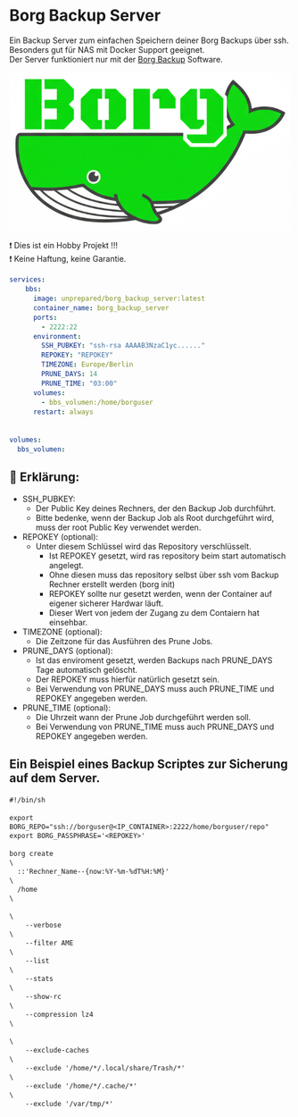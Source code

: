 # Borg Backup Server

Ein Backup Server zum einfachen Speichern deiner Borg Backups über ssh.  
Besonders gut für NAS mit Docker Support geeignet.  
Der Server funktioniert nur mit der [Borg Backup](https://www.borgbackup.org/) Software.

![borg_backup_server logot](https://github.com/the-unprepared/borg_backup_server/blob/main/logo.jpg)

❗ Dies ist ein Hobby Projekt !!!  
❗ Keine Haftung, keine Garantie.

```yaml
services:
    bbs:
      image: unprepared/borg_backup_server:latest
      container_name: borg_backup_server
      ports:
        - 2222:22
      environment:
        SSH_PUBKEY: "ssh-rsa AAAAB3NzaC1yc......"
        REPOKEY: "REPOKEY"
        TIMEZONE: Europe/Berlin
        PRUNE_DAYS: 14
        PRUNE_TIME: "03:00"
      volumes:
        - bbs_volumen:/home/borguser
      restart: always


volumes:
  bbs_volumen:
```

## 📔 Erklärung:

- SSH_PUBKEY:
    - Der Public Key deines Rechners, der den Backup Job durchführt.
    - Bitte bedenke, wenn der Backup Job als Root durchgeführt wird, muss der root Public Key verwendet werden.
- REPOKEY (optional):
    - Unter diesem Schlüssel wird das Repository verschlüsselt.
        - Ist REPOKEY gesetzt, wird ras repository beim start automatisch angelegt.
        - Ohne diesen muss das repository selbst über ssh vom Backup Rechner erstellt werden (borg init)
        - REPOKEY sollte nur gesetzt werden, wenn der Container auf eigener sicherer Hardwar läuft.
        - Dieser Wert von jedem der Zugang zu dem Contaiern hat einsehbar.
- TIMEZONE (optional):
    - Die Zeitzone für das Ausführen des Prune Jobs.
- PRUNE_DAYS (optional):
    - Ist das enviroment gesetzt, werden Backups nach PRUNE_DAYS Tage automatisch gelöscht.
    - Der REPOKEY muss hierfür natürlich gesetzt sein.
    - Bei Verwendung von PRUNE_DAYS muss auch PRUNE_TIME und REPOKEY angegeben werden.
- PRUNE_TIME (optional):
    - Die Uhrzeit wann der Prune Job durchgeführt werden soll.
    - Bei Verwendung von PRUNE_TIME muss auch PRUNE_DAYS und REPOKEY angegeben werden.





## Ein Beispiel eines Backup Scriptes zur Sicherung auf dem Server.

```
#!/bin/sh

export BORG_REPO="ssh://borguser@<IP_CONTAINER>:2222/home/borguser/repo"
export BORG_PASSPHRASE='<REPOKEY>'

borg create                                                                 \
  ::'Rechner_Name--{now:%Y-%m-%dT%H:%M}'                                    \
  /home                                                                     \
                                                                            \
	--verbose                                                           \
	--filter AME                                                        \
	--list                                                              \
	--stats                                                             \
	--show-rc                                                           \
	--compression lz4                                                   \
                                                                            \
	--exclude-caches                                                    \
	--exclude '/home/*/.local/share/Trash/*'                            \
	--exclude '/home/*/.cache/*'                                        \
	--exclude '/var/tmp/*'
```

